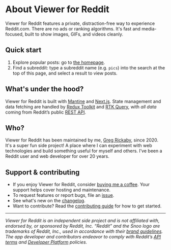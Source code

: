 # About Viewer for Reddit

Viewer for Reddit features a private, distraction-free way to experience Reddit.com. There are no ads or ranking algorithms. It's fast and media-focused, built to show images, GIFs, and videos cleanly.

## Quick start

1. Explore popular posts: go to [the homepage](https://reddit-viewer.com).
2. Find a subreddit: type a subreddit name (e.g. `pics`) into the search at the top of this page, and select a result to view posts.

## What's under the hood?

Viewer for Reddit is built with [Mantine](https://mantine.dev/) and [Next.js](https://nextjs.org/). State management and data fetching are handled by [Redux Toolkit](https://redux-toolkit.js.org/) and [RTK Query](https://redux-toolkit.js.org/rtk-query/overview), with _all data_ coming from Reddit’s public [REST API](https://www.reddit.com/dev/api).

## Who?

Viewer for Reddit has been maintained by me, [Greg Rickaby](https://gregrickaby.com), since 2020. It's a super fun side project! A place where I can experiment with web technologies and build something useful for myself and others. I’ve been a Reddit user and web developer for over 20 years.

## Support & contributing

- If you enjoy Viewer for Reddit, consider [buying me a coffee](https://www.buymeacoffee.com/gregrickaby). Your support helps cover hosting and maintenance.
- To request features or report bugs, file an [issue](https://github.com/gregrickaby/viewer-for-reddit/issues/new/choose).
- See what's new on the [changelog](https://github.com/gregrickaby/viewer-for-reddit/releases).
- Want to contribute? Read the [contributing guide](https://github.com/gregrickaby/viewer-for-reddit/blob/main/CONTRIBUTING.md) for how to get started.

---

_Viewer for Reddit is an independent side project and is not affiliated with, endorsed by, or sponsored by Reddit, Inc. “Reddit” and the Snoo logo are trademarks of Reddit, Inc., used in accordance with their [brand guidelines](https://redditinc.com/brand). The app developer and contributors endeavor to comply with Reddit’s [API terms](https://redditinc.com/policies/data-api-terms) and [Developer Platform](https://support.reddithelp.com/hc/en-us/articles/14945211791892-Developer-Platform-Accessing-Reddit-Data) policies._
